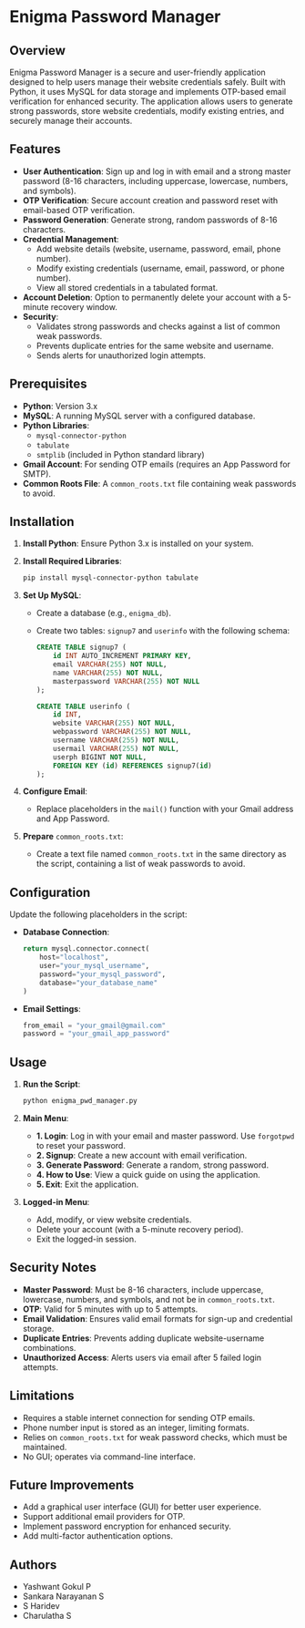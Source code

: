 # Enigma Password Manager

## Overview

Enigma Password Manager is a secure and user-friendly application designed to help users manage their website credentials safely. Built with Python, it uses MySQL for data storage and implements OTP-based email verification for enhanced security. The application allows users to generate strong passwords, store website credentials, modify existing entries, and securely manage their accounts.

## Features

- **User Authentication**: Sign up and log in with email and a strong master password (8-16 characters, including uppercase, lowercase, numbers, and symbols).
- **OTP Verification**: Secure account creation and password reset with email-based OTP verification.
- **Password Generation**: Generate strong, random passwords of 8-16 characters.
- **Credential Management**:
  - Add website details (website, username, password, email, phone number).
  - Modify existing credentials (username, email, password, or phone number).
  - View all stored credentials in a tabulated format.
- **Account Deletion**: Option to permanently delete your account with a 5-minute recovery window.
- **Security**:
  - Validates strong passwords and checks against a list of common weak passwords.
  - Prevents duplicate entries for the same website and username.
  - Sends alerts for unauthorized login attempts.

## Prerequisites

- **Python**: Version 3.x
- **MySQL**: A running MySQL server with a configured database.
- **Python Libraries**:
  - `mysql-connector-python`
  - `tabulate`
  - `smtplib` (included in Python standard library)
- **Gmail Account**: For sending OTP emails (requires an App Password for SMTP).
- **Common Roots File**: A `common_roots.txt` file containing weak passwords to avoid.

## Installation

1. **Install Python**: Ensure Python 3.x is installed on your system.
2. **Install Required Libraries**:

   ```bash
   pip install mysql-connector-python tabulate
   ```
3. **Set Up MySQL**:
   - Create a database (e.g., `enigma_db`).
   - Create two tables: `signup7` and `userinfo` with the following schema:

     ```sql
     CREATE TABLE signup7 (
         id INT AUTO_INCREMENT PRIMARY KEY,
         email VARCHAR(255) NOT NULL,
         name VARCHAR(255) NOT NULL,
         masterpassword VARCHAR(255) NOT NULL
     );
     
     CREATE TABLE userinfo (
         id INT,
         website VARCHAR(255) NOT NULL,
         webpassword VARCHAR(255) NOT NULL,
         username VARCHAR(255) NOT NULL,
         usermail VARCHAR(255) NOT NULL,
         userph BIGINT NOT NULL,
         FOREIGN KEY (id) REFERENCES signup7(id)
     );
     ```
4. **Configure Email**:
   - Replace placeholders in the `mail()` function with your Gmail address and App Password.
5. **Prepare** `common_roots.txt`:
   - Create a text file named `common_roots.txt` in the same directory as the script, containing a list of weak passwords to avoid.

## Configuration

Update the following placeholders in the script:

- **Database Connection**:

  ```python
  return mysql.connector.connect(
      host="localhost",
      user="your_mysql_username",
      password="your_mysql_password",
      database="your_database_name"
  )
  ```
- **Email Settings**:

  ```python
  from_email = "your_gmail@gmail.com"
  password = "your_gmail_app_password"
  ```

## Usage

1. **Run the Script**:

   ```bash
   python enigma_pwd_manager.py
   ```
2. **Main Menu**:
   - **1. Login**: Log in with your email and master password. Use `forgotpwd` to reset your password.
   - **2. Signup**: Create a new account with email verification.
   - **3. Generate Password**: Generate a random, strong password.
   - **4. How to Use**: View a quick guide on using the application.
   - **5. Exit**: Exit the application.
3. **Logged-in Menu**:
   - Add, modify, or view website credentials.
   - Delete your account (with a 5-minute recovery period).
   - Exit the logged-in session.

## Security Notes

- **Master Password**: Must be 8-16 characters, include uppercase, lowercase, numbers, and symbols, and not be in `common_roots.txt`.
- **OTP**: Valid for 5 minutes with up to 5 attempts.
- **Email Validation**: Ensures valid email formats for sign-up and credential storage.
- **Duplicate Entries**: Prevents adding duplicate website-username combinations.
- **Unauthorized Access**: Alerts users via email after 5 failed login attempts.

## Limitations

- Requires a stable internet connection for sending OTP emails.
- Phone number input is stored as an integer, limiting formats.
- Relies on `common_roots.txt` for weak password checks, which must be maintained.
- No GUI; operates via command-line interface.

## Future Improvements

- Add a graphical user interface (GUI) for better user experience.
- Support additional email providers for OTP.
- Implement password encryption for enhanced security.
- Add multi-factor authentication options.

## Authors

- Yashwant Gokul P
- Sankara Narayanan S
- S Haridev
- Charulatha S